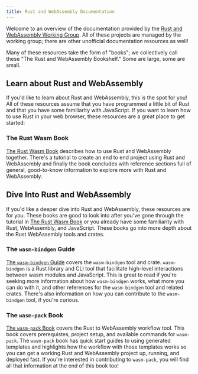 ```yaml
---
title: Rust and WebAssembly Documentation
---
```


Welcome to an overview of the documentation provided by the [Rust
and WebAssembly Working Group](https://github.com/rustwasm). All of these
projects are managed by the working group; there are other unofficial
documentation resources as well!

Many of these resources take the form of "books"; we collectively call
these "The Rust and WebAssembly Bookshelf." Some are large, some are small.

## Learn about Rust and WebAssembly

If you'd like to learn about Rust and WebAssembly, this is the spot for
you! All of these resources assume that you have programmed a little bit
of Rust and that you have some familiarity with JavaScript. If you want
to learn how to use Rust in your web browser, these resources are a
great place to get started:

### The Rust Wasm Book

[The Rust Wasm Book](docs/book) describes how to use Rust and
WebAssembly together. There's a tutorial to create an end to end project
using Rust and WebAssembly and finally the book concludes with reference
sections full of general, good-to-know information to explore more
with Rust and WebAssembly.

## Dive Into Rust and WebAssembly

If you'd like a deeper dive into Rust and WebAssembly, these resources
are for you. These books are good to look into after you've gone through
the tutorial in [The Rust Wasm Book](docs/book) or you already have some
familiarity with Rust, WebAssembly, and JavaScript. These books go into
more depth about the Rust WebAssembly tools and crates.

### The `wasm-bindgen` Guide

[The `wasm-bindgen` Guide](docs/wasm-bindgen) covers the `wasm-bindgen`
tool and crate. `wasm-bindgen` is a Rust library and CLI tool that
facilitate high-level interactions between wasm modules and JavaScript.
This is great to read if you're seeking more information about how
`wasm-bindgen` works, what more you can do with it, and other references
for the `wasm-bindgen` tool and related crates. There's also information
on how you can contribute to the `wasm-bindgen` tool, if you're
curious.

### The `wasm-pack` Book

[The `wasm-pack` Book](docs/wasm-pack) covers the Rust to WebAssembly
workflow tool. This book covers prerequistes, project setup, and
available commands for `wasm-pack`. The `wasm-pack` book has quick start
guides to using generated templates and highlights how the workflow with
those templates works so you can get a working Rust and WebAssembly
project up, running, and deployed fast. If you're interested in
contributing to `wasm-pack`, you will find all that information at the
end of this book too!
